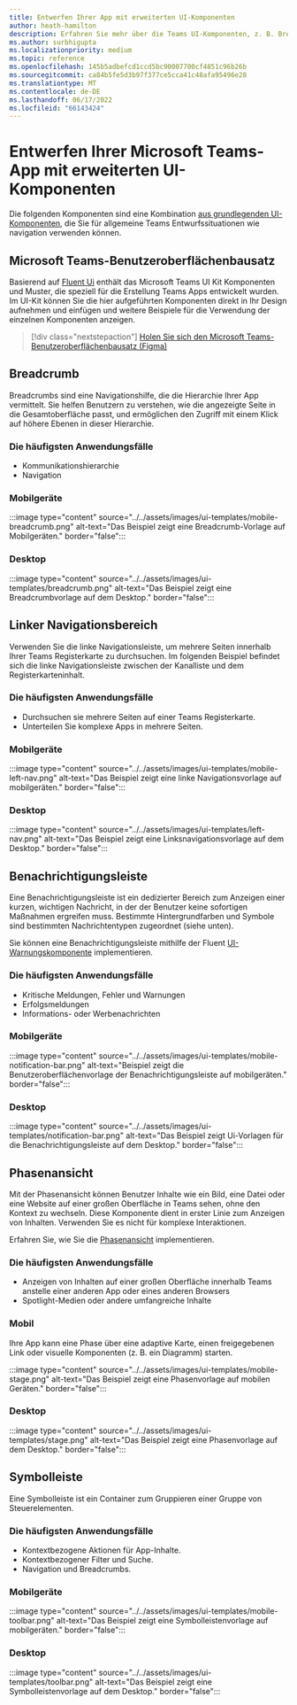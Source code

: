 ```yaml
---
title: Entwerfen Ihrer App mit erweiterten UI-Komponenten
author: heath-hamilton
description: Erfahren Sie mehr über die Teams UI-Komponenten, z. B. Breadcrumbs, Benachrichtigungsleiste, Phasenansicht zusammen mit relevanten Anwendungsfällen.
ms.author: surbhigupta
ms.localizationpriority: medium
ms.topic: reference
ms.openlocfilehash: 145b5adbefcd1ccd5bc90007700cf4851c96b26b
ms.sourcegitcommit: ca84b5fe5d3b97f377ce5cca41c48afa95496e28
ms.translationtype: MT
ms.contentlocale: de-DE
ms.lasthandoff: 06/17/2022
ms.locfileid: "66143424"
---
```

# <a name="designing-your-microsoft-teams-app-with-advanced-ui-components"></a>Entwerfen Ihrer Microsoft Teams-App mit erweiterten UI-Komponenten

Die folgenden Komponenten sind eine Kombination [aus grundlegenden UI-Komponenten](~/concepts/design/design-teams-app-basic-ui-components.md), die Sie für allgemeine Teams Entwurfssituationen wie navigation verwenden können.

## <a name="microsoft-teams-ui-kit"></a>Microsoft Teams-Benutzeroberflächenbausatz

Basierend auf <a href="https://fluentsite.z22.web.core.windows.net/" target="_blank">Fluent Ui</a> enthält das Microsoft Teams UI Kit Komponenten und Muster, die speziell für die Erstellung Teams Apps entwickelt wurden. Im UI-Kit können Sie die hier aufgeführten Komponenten direkt in Ihr Design aufnehmen und einfügen und weitere Beispiele für die Verwendung der einzelnen Komponenten anzeigen.

> [!div class="nextstepaction"]
> [Holen Sie sich den Microsoft Teams-Benutzeroberflächenbausatz (Figma)](https://www.figma.com/community/file/916836509871353159)

## <a name="breadcrumb"></a>Breadcrumb

Breadcrumbs sind eine Navigationshilfe, die die Hierarchie Ihrer App vermittelt. Sie helfen Benutzern zu verstehen, wie die angezeigte Seite in die Gesamtoberfläche passt, und ermöglichen den Zugriff mit einem Klick auf höhere Ebenen in dieser Hierarchie.

### <a name="top-use-cases"></a>Die häufigsten Anwendungsfälle

* Kommunikationshierarchie
* Navigation

### <a name="mobile"></a>Mobilgeräte

:::image type="content" source="../../assets/images/ui-templates/mobile-breadcrumb.png" alt-text="Das Beispiel zeigt eine Breadcrumb-Vorlage auf Mobilgeräten." border="false":::

### <a name="desktop"></a>Desktop

:::image type="content" source="../../assets/images/ui-templates/breadcrumb.png" alt-text="Das Beispiel zeigt eine Breadcrumbvorlage auf dem Desktop." border="false":::

## <a name="left-nav"></a>Linker Navigationsbereich

Verwenden Sie die linke Navigationsleiste, um mehrere Seiten innerhalb Ihrer Teams Registerkarte zu durchsuchen. Im folgenden Beispiel befindet sich die linke Navigationsleiste zwischen der Kanalliste und dem Registerkarteninhalt.

### <a name="top-use-cases"></a>Die häufigsten Anwendungsfälle

* Durchsuchen sie mehrere Seiten auf einer Teams Registerkarte.
* Unterteilen Sie komplexe Apps in mehrere Seiten.

### <a name="mobile"></a>Mobilgeräte

:::image type="content" source="../../assets/images/ui-templates/mobile-left-nav.png" alt-text="Das Beispiel zeigt eine linke Navigationsvorlage auf mobilgeräten." border="false":::

### <a name="desktop"></a>Desktop

:::image type="content" source="../../assets/images/ui-templates/left-nav.png" alt-text="Das Beispiel zeigt eine Linksnavigationsvorlage auf dem Desktop." border="false":::

## <a name="notification-bar"></a>Benachrichtigungsleiste

Eine Benachrichtigungsleiste ist ein dedizierter Bereich zum Anzeigen einer kurzen, wichtigen Nachricht, in der der Benutzer keine sofortigen Maßnahmen ergreifen muss. Bestimmte Hintergrundfarben und Symbole sind bestimmten Nachrichtentypen zugeordnet (siehe unten).

Sie können eine Benachrichtigungsleiste mithilfe der Fluent [UI-Warnungskomponente](https://fluentsite.z22.web.core.windows.net/0.59.0/components/alert/definition) implementieren.

### <a name="top-use-cases"></a>Die häufigsten Anwendungsfälle

* Kritische Meldungen, Fehler und Warnungen
* Erfolgsmeldungen
* Informations- oder Werbenachrichten

### <a name="mobile"></a>Mobilgeräte

:::image type="content" source="../../assets/images/ui-templates/mobile-notification-bar.png" alt-text="Beispiel zeigt die Benutzeroberflächenvorlage der Benachrichtigungsleiste auf mobilgeräten." border="false":::

### <a name="desktop"></a>Desktop

:::image type="content" source="../../assets/images/ui-templates/notification-bar.png" alt-text="Das Beispiel zeigt Ui-Vorlagen für die Benachrichtigungsleiste auf dem Desktop." border="false":::

## <a name="stage-view"></a>Phasenansicht

Mit der Phasenansicht können Benutzer Inhalte wie ein Bild, eine Datei oder eine Website auf einer großen Oberfläche in Teams sehen, ohne den Kontext zu wechseln. Diese Komponente dient in erster Linie zum Anzeigen von Inhalten. Verwenden Sie es nicht für komplexe Interaktionen.

Erfahren Sie, wie Sie die [Phasenansicht](~/tabs/tabs-link-unfurling.md) implementieren.

### <a name="top-use-cases"></a>Die häufigsten Anwendungsfälle

* Anzeigen von Inhalten auf einer großen Oberfläche innerhalb Teams anstelle einer anderen App oder eines anderen Browsers
* Spotlight-Medien oder andere umfangreiche Inhalte

### <a name="mobile"></a>Mobil

Ihre App kann eine Phase über eine adaptive Karte, einen freigegebenen Link oder visuelle Komponenten (z. B. ein Diagramm) starten.

:::image type="content" source="../../assets/images/ui-templates/mobile-stage.png" alt-text="Das Beispiel zeigt eine Phasenvorlage auf mobilen Geräten." border="false":::

### <a name="desktop"></a>Desktop

:::image type="content" source="../../assets/images/ui-templates/stage.png" alt-text="Das Beispiel zeigt eine Phasenvorlage auf dem Desktop." border="false":::

## <a name="toolbar"></a>Symbolleiste

Eine Symbolleiste ist ein Container zum Gruppieren einer Gruppe von Steuerelementen.

### <a name="top-use-cases"></a>Die häufigsten Anwendungsfälle

* Kontextbezogene Aktionen für App-Inhalte.
* Kontextbezogener Filter und Suche.
* Navigation und Breadcrumbs.

### <a name="mobile"></a>Mobilgeräte

:::image type="content" source="../../assets/images/ui-templates/mobile-toolbar.png" alt-text="Das Beispiel zeigt eine Symbolleistenvorlage auf mobilgeräten." border="false":::

### <a name="desktop"></a>Desktop

:::image type="content" source="../../assets/images/ui-templates/toolbar.png" alt-text="Das Beispiel zeigt eine Symbolleistenvorlage auf dem Desktop." border="false":::
